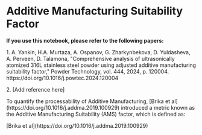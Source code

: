 # Additive Manufacturing Suitability Factor
<p><b>If you use this notebook, please refer to the following papers:</b></p>
<p> 1. A. Yankin, H.A. Murtaza, A. Ospanov, G. Zharkynbekova, D. Yuldasheva, A. Perveen, D. Talamona, "Comprehensive analysis of ultrasonically atomized 316L stainless steel powder using adjusted additive manufacturing suitability factor," Powder Technology, vol. 444, 2024, p. 120004. https://doi.org/10.1016/j.powtec.2024.120004 </p>
<p>2. [Add reference here]</p>
<p>To quantify the processability of Additive Manufacturing, [Brika et al](https://doi.org/10.1016/j.addma.2019.100929) introduced a metric known as the Additive Manufacturing Suitability (AMS) factor, which is defined as:</p>



<p></p>
<p></p>
[Brika et al](https://doi.org/10.1016/j.addma.2019.100929)
